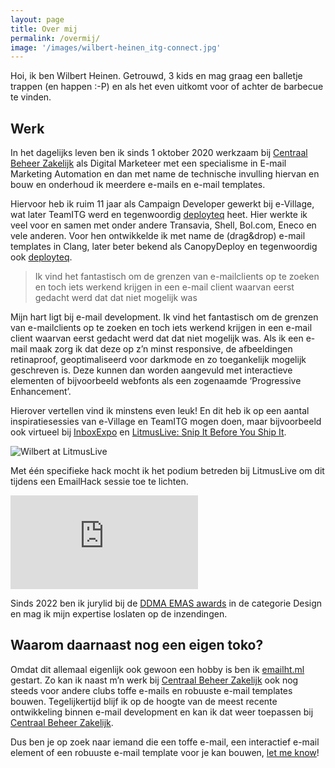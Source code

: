```yaml
---
layout: page
title: Over mij
permalink: /overmij/
image: '/images/wilbert-heinen_itg-connect.jpg'
---
```


Hoi, ik ben Wilbert Heinen. Getrouwd, 3 kids en mag graag een balletje trappen (en happen :-P) en als het even uitkomt voor of achter de barbecue te vinden.

## Werk
In het dagelijks leven ben ik sinds 1 oktober 2020 werkzaam bij [Centraal Beheer Zakelijk](https://www.centraalbeheer.nl/zakelijk) als Digital Marketeer met een specialisme in E-mail Marketing Automation en dan met name de technische invulling hiervan en bouw en onderhoud ik meerdere e-mails en e-mail templates.

Hiervoor heb ik ruim 11 jaar als Campaign Developer gewerkt bij e-Village, wat later TeamITG werd en tegenwoordig [deployteq](https://deployteq.com/) heet. Hier werkte ik veel voor en samen met onder andere Transavia, Shell, Bol.com, Eneco en vele anderen. Voor hen ontwikkelde ik met name de (drag&drop) e-mail templates in Clang, later beter bekend als CanopyDeploy en tegenwoordig ook [deployteq](https://deployteq.com/).

> Ik vind het fantastisch om de grenzen van e-mailclients op te zoeken en toch iets werkend krijgen in een e-mail client waarvan eerst gedacht werd dat dat niet mogelijk was

Mijn hart ligt bij e-mail development. Ik vind het fantastisch om de grenzen van e-mailclients op te zoeken en toch iets werkend krijgen in een e-mail client waarvan eerst gedacht werd dat dat niet mogelijk was. Als ik een e-mail maak zorg ik dat deze op z’n minst responsive, de afbeeldingen retinaproof, geoptimaliseerd voor darkmode en zo toegankelijk mogelijk geschreven is. Deze kunnen dan worden aangevuld met interactieve elementen of bijvoorbeeld webfonts als een zogenaamde ‘Progressive Enhancement’.

Hierover vertellen vind ik minstens even leuk! En dit heb ik op een aantal inspiratiesessies van e-Village en TeamITG mogen doen, maar bijvoorbeeld ook virtueel bij [InboxExpo](https://inboxexpo.com/speaker-profile/wilbert-heinen/) en [LitmusLive: Snip It Before You Ship It](https://www.litmus.com/blog/get-ready-for-litmus-live-week-2020/). 

![Wilbert at LitmusLive]({{site.baseurl}}/images/snip-it-before-you-ship-it.jpeg)

Met één specifieke hack mocht ik het podium betreden bij LitmusLive om dit tijdens een EmailHack sessie toe te lichten.

<p><iframe src="https://www.youtube.com/embed/alNdmC1Ojtw" frameborder="0" allowfullscreen></iframe></p>

Sinds 2022 ben ik jurylid bij de [DDMA EMAS awards](https://ddma.nl/kennisbank/inschrijving-van-de-nieuwe-ddma-emas-awards-geopend/) in de categorie Design en mag ik mijn expertise loslaten op de inzendingen.

## Waarom daarnaast nog een eigen toko?
Omdat dit allemaal eigenlijk ook gewoon een hobby is ben ik [emailht.ml](/home) gestart. Zo kan ik naast m’n werk bij [Centraal Beheer Zakelijk](https://www.centraalbeheer.nl/zakelijk) ook nog steeds voor andere clubs toffe e-mails en robuuste e-mail templates bouwen. Tegelijkertijd blijf ik op de hoogte van de meest recente ontwikkeling binnen e-mail development en kan ik dat weer toepassen bij [Centraal Beheer Zakelijk](https://www.centraalbeheer.nl/zakelijk).

Dus ben je op zoek naar iemand die een toffe e-mail, een interactief e-mail element of een robuuste e-mail template voor je kan bouwen, [let me know](/contact)!